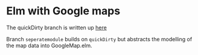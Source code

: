 # Elm with Google maps

The quickDirty branch is written up [here](http://simonh1000.github.io/2015/10/elm-architecture-ports/)

Branch `seperatemodule` builds on `quickDirty` but abstracts the modelling of the map data into GoogleMap.elm.
